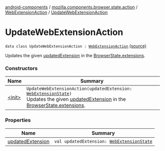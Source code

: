 [android-components](../../../index.md) / [mozilla.components.browser.state.action](../../index.md) / [WebExtensionAction](../index.md) / [UpdateWebExtensionAction](./index.md)

# UpdateWebExtensionAction

`data class UpdateWebExtensionAction : `[`WebExtensionAction`](../index.md) [(source)](https://github.com/mozilla-mobile/android-components/blob/master/components/browser/state/src/main/java/mozilla/components/browser/state/action/BrowserAction.kt#L379)

Updates the given [updatedExtension](updated-extension.md) in the [BrowserState.extensions](../../../mozilla.components.browser.state.state/-browser-state/extensions.md).

### Constructors

| Name | Summary |
|---|---|
| [&lt;init&gt;](-init-.md) | `UpdateWebExtensionAction(updatedExtension: `[`WebExtensionState`](../../../mozilla.components.browser.state.state/-web-extension-state/index.md)`)`<br>Updates the given [updatedExtension](updated-extension.md) in the [BrowserState.extensions](../../../mozilla.components.browser.state.state/-browser-state/extensions.md). |

### Properties

| Name | Summary |
|---|---|
| [updatedExtension](updated-extension.md) | `val updatedExtension: `[`WebExtensionState`](../../../mozilla.components.browser.state.state/-web-extension-state/index.md) |
